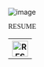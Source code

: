 ![image](https://github.com/ishahriar94/ishahriar94/blob/master/Welcome%20to%20my%20github.gif)
<table>
    <tr>
      <th> <a href="https://drive.google.com/file/d/1tqQ1BkWOjzvJY26pAq7QABbnBga5_ylA/view?usp=sharing" target="_blank" > <img alt="RESUME" title="RESUME" height="32" width="32" src="https://img.icons8.com/nolan/64/submit-resume.png"></a></th>
<p style="font-family:consolas;">RESUME</p>
</table>

